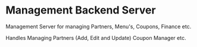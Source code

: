 # Management Backend Server
Management Server for managing Partners, Menu's, Coupons, Finance etc. 

Handles Managing Partners (Add, Edit and Update)
Coupon Manager
etc.

